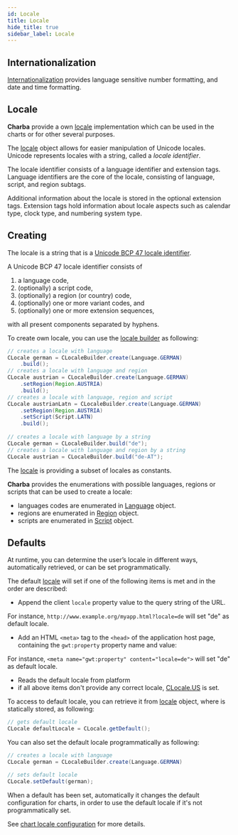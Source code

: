 ```yaml
---
id: Locale
title: Locale
hide_title: true
sidebar_label: Locale
---
```

## Internationalization

[Internationalization](https://developer.mozilla.org/en-US/docs/Web/JavaScript/Reference/Global_Objects/Intl) provides language sensitive number formatting, and date and time formatting.

## Locale

**Charba** provide a own [locale](http://www.pepstock.org/Charba/3.3/org/pepstock/charba/client/intl/CLocale.html) implementation which can be used in the charts or for other several purposes.
 
The [locale](http://www.pepstock.org/Charba/3.3/org/pepstock/charba/client/intl/CLocale.html) object allows for easier manipulation of Unicode locales. Unicode represents locales with a string, called a _locale identifier_. 

The locale identifier consists of a language identifier and extension tags. Language identifiers are the core of the locale, consisting of language, script, and region subtags. 

Additional information about the locale is stored in the optional extension tags. Extension tags hold information about locale aspects such as calendar type, clock type, and numbering system type.

## Creating

The locale is a string that is a [Unicode BCP 47 locale identifier](https://www.unicode.org/reports/tr35/tr35.html#BCP_47_Conformance).

A Unicode BCP 47 locale identifier consists of

  1. a language code,
  2. (optionally) a script code,
  3. (optionally) a region (or country) code,
  4. (optionally) one or more variant codes, and
  5. (optionally) one or more extension sequences,

with all present components separated by hyphens.

To create own locale, you can use the [locale builder](http://www.pepstock.org/Charba/3.3/org/pepstock/charba/client/intl/CLocaleBuilder.html) as following:

```java
// creates a locale with language
CLocale german = CLocaleBuilder.create(Language.GERMAN)
	.build();
// creates a locale with language and region
CLocale austrian = CLocaleBuilder.create(Language.GERMAN)
	.setRegion(Region.AUSTRIA)
	.build();
// creates a locale with language, region and script
CLocale austrianLatn = CLocaleBuilder.create(Language.GERMAN)
	.setRegion(Region.AUSTRIA)
	.setScript(Script.LATN)
	.build();
	
// creates a locale with language by a string
CLocale german = CLocaleBuilder.build("de");
// creates a locale with language and region by a string
CLocale austrian = CLocaleBuilder.build("de-AT");
```

The [locale](http://www.pepstock.org/Charba/3.3/org/pepstock/charba/client/intl/CLocale.html) is providing a subset of locales as constants.

**Charba** provides the enumerations with possible languages, regions or scripts that can be used to create a locale:

  * languages codes are enumerated in [Language](http://www.pepstock.org/Charba/3.3/org/pepstock/charba/client/intl/Language.htm) object.
  * regions are enumerated in [Region](http://www.pepstock.org/Charba/3.3/org/pepstock/charba/client/intl/Region.htm) object.
  * scripts are enumerated in [Script](http://www.pepstock.org/Charba/3.3/org/pepstock/charba/client/intl/Script.htm) object.

## Defaults

At runtime, you can determine the user’s locale in different ways, automatically retrieved, or can be set programmatically.

The default [locale](http://www.pepstock.org/Charba/3.3/org/pepstock/charba/client/intl/CLocale.html) will set if one of the following items is met and in the order are described:

  * Append the client `locale` property value to the query string of the URL.

For instance, `http://www.example.org/myapp.html?locale=de` will set "de" as default locale.
  
  * Add an HTML `<meta>` tag to the `<head>` of the application host page, containing the `gwt:property` property name and value: 

For instance, `<meta name="gwt:property" content="locale=de">` will set "de" as default locale.

  * Reads the default locale from platform
  * if all above items don't provide any correct locale, [CLocale.US](http://www.pepstock.org/Charba/3.3/org/pepstock/charba/client/intl/CLocaleBuilder.html) is set.

To access to default locale, you can retrieve it from [locale](http://www.pepstock.org/Charba/3.3/org/pepstock/charba/client/intl/CLocale.html) object, where is statically stored, as following: 

```java
// gets default locale
CLocale defaultLocale = CLocale.getDefault();
```

You can also set the default locale programmatically as following:

```java
// creates a locale with language
CLocale german = CLocaleBuilder.create(Language.GERMAN)

// sets default locale
CLocale.setDefault(german);
```

When a default has been set, automatically it changes the default configuration for charts, in order to use the default locale if it's not programmatically set.

See [chart locale configuration](../configuration/Commons#locale) for more details. 
